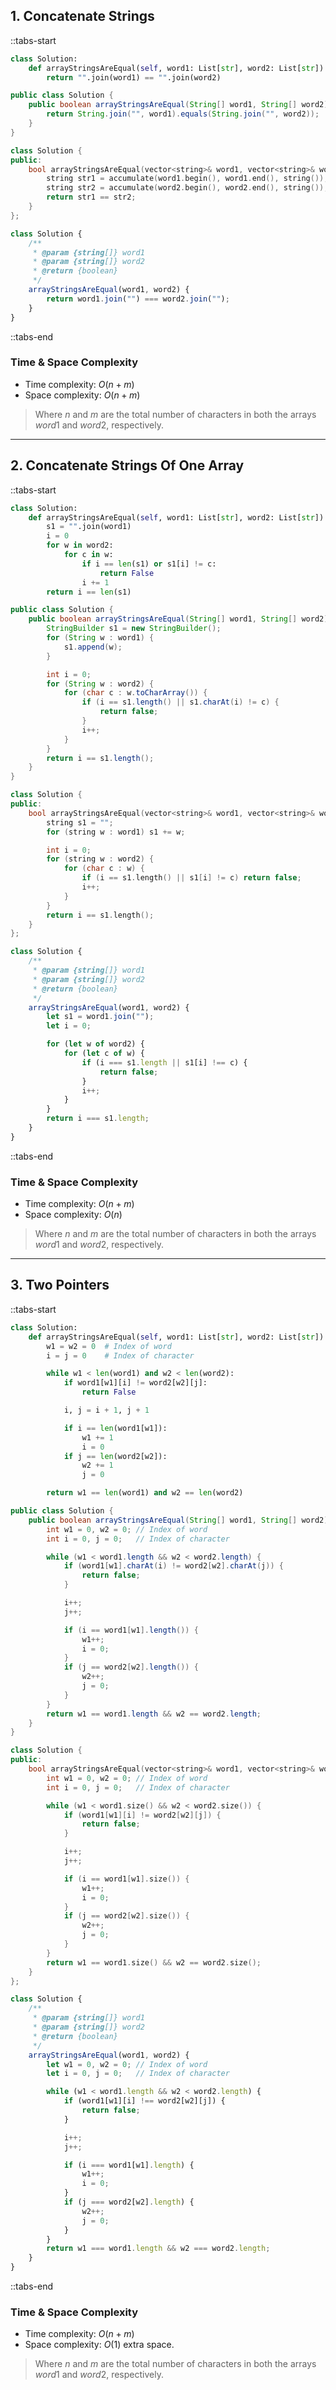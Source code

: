 ## 1. Concatenate Strings

::tabs-start

```python
class Solution:
    def arrayStringsAreEqual(self, word1: List[str], word2: List[str]) -> bool:
        return "".join(word1) == "".join(word2)
```

```java
public class Solution {
    public boolean arrayStringsAreEqual(String[] word1, String[] word2) {
        return String.join("", word1).equals(String.join("", word2));
    }
}
```

```cpp
class Solution {
public:
    bool arrayStringsAreEqual(vector<string>& word1, vector<string>& word2) {
        string str1 = accumulate(word1.begin(), word1.end(), string());
        string str2 = accumulate(word2.begin(), word2.end(), string());
        return str1 == str2;
    }
};
```

```javascript
class Solution {
    /**
     * @param {string[]} word1
     * @param {string[]} word2
     * @return {boolean}
     */
    arrayStringsAreEqual(word1, word2) {
        return word1.join("") === word2.join("");
    }
}
```

::tabs-end

### Time & Space Complexity

* Time complexity: $O(n + m)$
* Space complexity: $O(n + m)$

> Where $n$ and $m$ are the total number of characters in both the arrays $word1$ and $word2$, respectively.

---

## 2. Concatenate Strings Of One Array

::tabs-start

```python
class Solution:
    def arrayStringsAreEqual(self, word1: List[str], word2: List[str]) -> bool:
        s1 = "".join(word1)
        i = 0
        for w in word2:
            for c in w:
                if i == len(s1) or s1[i] != c:
                    return False
                i += 1
        return i == len(s1)
```

```java
public class Solution {
    public boolean arrayStringsAreEqual(String[] word1, String[] word2) {
        StringBuilder s1 = new StringBuilder();
        for (String w : word1) {
            s1.append(w);
        }

        int i = 0;
        for (String w : word2) {
            for (char c : w.toCharArray()) {
                if (i == s1.length() || s1.charAt(i) != c) {
                    return false;
                }
                i++;
            }
        }
        return i == s1.length();
    }
}
```

```cpp
class Solution {
public:
    bool arrayStringsAreEqual(vector<string>& word1, vector<string>& word2) {
        string s1 = "";
        for (string w : word1) s1 += w;

        int i = 0;
        for (string w : word2) {
            for (char c : w) {
                if (i == s1.length() || s1[i] != c) return false;
                i++;
            }
        }
        return i == s1.length();
    }
};
```

```javascript
class Solution {
    /**
     * @param {string[]} word1
     * @param {string[]} word2
     * @return {boolean}
     */
    arrayStringsAreEqual(word1, word2) {
        let s1 = word1.join("");
        let i = 0;

        for (let w of word2) {
            for (let c of w) {
                if (i === s1.length || s1[i] !== c) {
                    return false;
                }
                i++;
            }
        }
        return i === s1.length;
    }
}
```

::tabs-end

### Time & Space Complexity

* Time complexity: $O(n + m)$
* Space complexity: $O(n)$

> Where $n$ and $m$ are the total number of characters in both the arrays $word1$ and $word2$, respectively.

---

## 3. Two Pointers

::tabs-start

```python
class Solution:
    def arrayStringsAreEqual(self, word1: List[str], word2: List[str]) -> bool:
        w1 = w2 = 0  # Index of word
        i = j = 0    # Index of character

        while w1 < len(word1) and w2 < len(word2):
            if word1[w1][i] != word2[w2][j]:
                return False

            i, j = i + 1, j + 1

            if i == len(word1[w1]):
                w1 += 1
                i = 0
            if j == len(word2[w2]):
                w2 += 1
                j = 0

        return w1 == len(word1) and w2 == len(word2)
```

```java
public class Solution {
    public boolean arrayStringsAreEqual(String[] word1, String[] word2) {
        int w1 = 0, w2 = 0; // Index of word
        int i = 0, j = 0;   // Index of character

        while (w1 < word1.length && w2 < word2.length) {
            if (word1[w1].charAt(i) != word2[w2].charAt(j)) {
                return false;
            }

            i++;
            j++;

            if (i == word1[w1].length()) {
                w1++;
                i = 0;
            }
            if (j == word2[w2].length()) {
                w2++;
                j = 0;
            }
        }
        return w1 == word1.length && w2 == word2.length;
    }
}
```

```cpp
class Solution {
public:
    bool arrayStringsAreEqual(vector<string>& word1, vector<string>& word2) {
        int w1 = 0, w2 = 0; // Index of word
        int i = 0, j = 0;   // Index of character

        while (w1 < word1.size() && w2 < word2.size()) {
            if (word1[w1][i] != word2[w2][j]) {
                return false;
            }

            i++;
            j++;

            if (i == word1[w1].size()) {
                w1++;
                i = 0;
            }
            if (j == word2[w2].size()) {
                w2++;
                j = 0;
            }
        }
        return w1 == word1.size() && w2 == word2.size();
    }
};
```

```javascript
class Solution {
    /**
     * @param {string[]} word1
     * @param {string[]} word2
     * @return {boolean}
     */
    arrayStringsAreEqual(word1, word2) {
        let w1 = 0, w2 = 0; // Index of word
        let i = 0, j = 0;   // Index of character

        while (w1 < word1.length && w2 < word2.length) {
            if (word1[w1][i] !== word2[w2][j]) {
                return false;
            }

            i++;
            j++;

            if (i === word1[w1].length) {
                w1++;
                i = 0;
            }
            if (j === word2[w2].length) {
                w2++;
                j = 0;
            }
        }
        return w1 === word1.length && w2 === word2.length;
    }
}
```

::tabs-end

### Time & Space Complexity

* Time complexity: $O(n + m)$
* Space complexity: $O(1)$ extra space.

> Where $n$ and $m$ are the total number of characters in both the arrays $word1$ and $word2$, respectively.